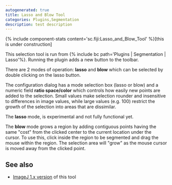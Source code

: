 ```yaml
---
autogenerated: true
title: Lasso and Blow Tool
categories: Plugins,Segmentation
description: test description
---
```


{% include component-stats content='sc.fiji:Lasso\_and\_Blow\_Tool' %}\[this is under construction\]

This selection tool is run from {% include bc path='Plugins | Segmentation | Lasso'%}. Running the plugin adds a new button to the toolbar.

There are 2 modes of operation: **lasso** and **blow** which can be selected by double clicking on the lasso button.

The configuration dialog has a mode selection box (lasso or blow) and a numeric field **ratio space/color** which controls how easily new points are added to the selection. Small values make selection rounder and insensitive to differences in image values, while large values (e.g. 100) restrict the growth of the selection into areas that are dissimilar.

The **lasso** mode, is experimental and not fully functional yet.

The **blow** mode grows a region by adding contiguous points having the same "cost" from the clicked center to the current location under the cursor. To use this, click inside the region to be segmented and drag the mouse within the region. The selection area will "grow" as the mouse cursor is moved away from the clicked point.

See also
--------

-   [ImageJ 1.x version](https://imagej.net/plugins/lasso-tool/) of this tool

 
